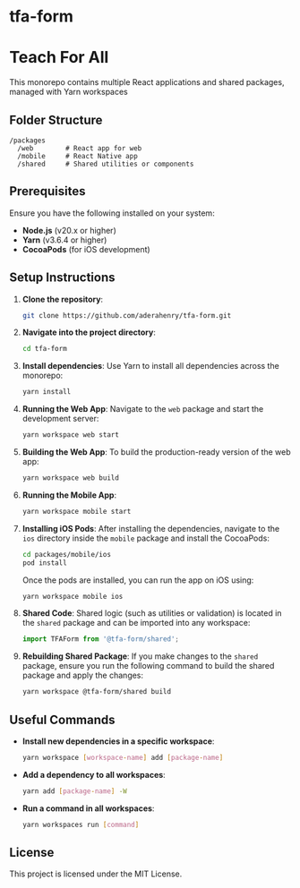 # tfa-form

# Teach For All

This monorepo contains multiple React applications and shared packages, managed with Yarn workspaces

## Folder Structure

```
/packages
  /web        # React app for web
  /mobile     # React Native app
  /shared     # Shared utilities or components
```

## Prerequisites

Ensure you have the following installed on your system:
- **Node.js** (v20.x or higher)
- **Yarn** (v3.6.4 or higher)
- **CocoaPods** (for iOS development)

## Setup Instructions

1. **Clone the repository**:
   ```bash
   git clone https://github.com/aderahenry/tfa-form.git
   ```

2. **Navigate into the project directory**:
   ```bash
   cd tfa-form
   ```

3. **Install dependencies**:
   Use Yarn to install all dependencies across the monorepo:
   ```bash
   yarn install
   ```

4. **Running the Web App**:
   Navigate to the `web` package and start the development server:
   ```bash
   yarn workspace web start
   ```

5. **Building the Web App**:
   To build the production-ready version of the web app:
   ```bash
   yarn workspace web build
   ```

6. **Running the Mobile App**:
   ```bash
   yarn workspace mobile start
   ```

7. **Installing iOS Pods**:
   After installing the dependencies, navigate to the `ios` directory inside the `mobile` package and install the CocoaPods:
   ```bash
   cd packages/mobile/ios
   pod install
   ```
   Once the pods are installed, you can run the app on iOS using:
   ```bash
   yarn workspace mobile ios
   ```

8. **Shared Code**:
   Shared logic (such as utilities or validation) is located in the `shared` package and can be imported into any workspace:
   ```js
   import TFAForm from '@tfa-form/shared';
   ```

9. **Rebuilding Shared Package**:
   If you make changes to the `shared` package, ensure you run the following command to build the shared package and apply the changes:
   ```bash
   yarn workspace @tfa-form/shared build
   ```

## Useful Commands

- **Install new dependencies in a specific workspace**:
  ```bash
  yarn workspace [workspace-name] add [package-name]
  ```

- **Add a dependency to all workspaces**:
  ```bash
  yarn add [package-name] -W
  ```

- **Run a command in all workspaces**:
  ```bash
  yarn workspaces run [command]
  ```

## License

This project is licensed under the MIT License.